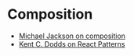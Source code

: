 # Composition

- [Michael Jackson on composition](https://www.youtube.com/watch?v=3XaXKiXtNjw)
- [Kent C. Dodds on React Patterns](https://www.youtube.com/watch?v=WV0UUcSPk-0)
